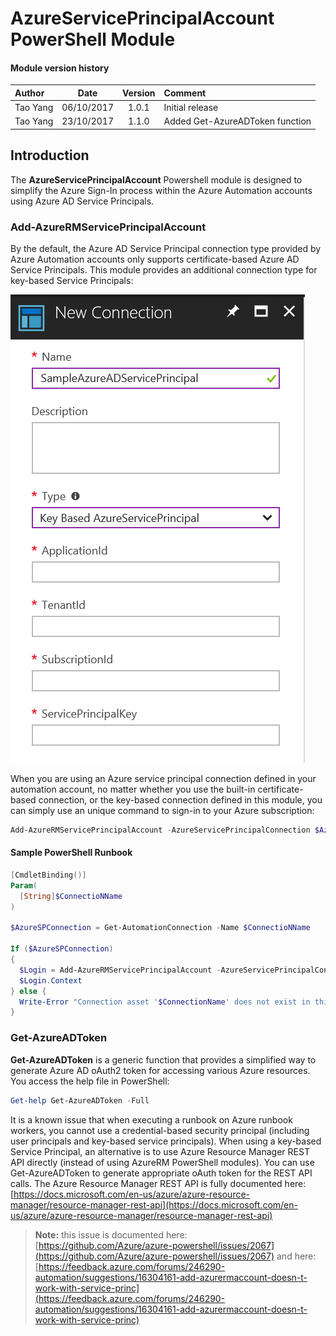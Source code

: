 # AzureServicePrincipalAccount PowerShell Module

#### Module version history
| Author | Date | Version | Comment |
|:--- | :---: | :---: | :---
Tao Yang | 06/10/2017 | 1.0.1 | Initial release
Tao Yang | 23/10/2017 | 1.1.0 | Added Get-AzureADToken function
## Introduction
The **AzureServicePrincipalAccount** Powershell module is designed to simplify the Azure Sign-In process within the Azure Automation accounts using Azure AD Service Principals.

### Add-AzureRMServicePrincipalAccount

By the default, the Azure AD Service Principal connection type provided by Azure Automation accounts only supports certificate-based Azure AD Service Principals. This module provides an additional connection type for key-based Service Principals:

![](images/connectiontype.png)

When you are using an Azure service principal connection defined in your automation account, no matter whether you use the built-in certificate-based connection, or the key-based connection defined in this module, you can simply use an unique command to sign-in to your Azure subscription:
~~~PowerShell
Add-AzureRMServicePrincipalAccount -AzureServicePrincipalConnection $AzureSPConnection
~~~

#### Sample PowerShell Runbook
~~~PowerShell
[CmdletBinding()]
Param(
  [String]$ConnectioNName
)

$AzureSPConnection = Get-AutomationConnection -Name $ConnectioNName

If ($AzureSPConnection)
{
  $Login = Add-AzureRMServicePrincipalAccount -AzureServicePrincipalConnection $AzureSPConnection
  $Login.Context
} else {
  Write-Error "Connection asset '$ConnectionName' does not exist in this Automation account."
}
~~~

### Get-AzureADToken

**Get-AzureADToken** is a generic function that provides a simplified way to generate Azure AD oAuth2 token for accessing various Azure resources. You access the help file in PowerShell:
~~~PowerShell
Get-help Get-AzureADToken -Full
~~~

It is a known issue that when executing a runbook on Azure runbook workers, you cannot use a credential-based security principal (including user principals and key-based service principals). When using a key-based Service Principal, an alternative is to use Azure Resource Manager REST API directly (instead of using AzureRM PowerShell modules). You can use Get-AzureADToken to generate appropriate oAuth token for the REST API calls. The Azure Resource Manager REST API is fully documented here: [https://docs.microsoft.com/en-us/azure/azure-resource-manager/resource-manager-rest-api](https://docs.microsoft.com/en-us/azure/azure-resource-manager/resource-manager-rest-api)

>**Note:** this issue is documented here: [https://github.com/Azure/azure-powershell/issues/2067](https://github.com/Azure/azure-powershell/issues/2067) and here: [https://feedback.azure.com/forums/246290-automation/suggestions/16304161-add-azurermaccount-doesn-t-work-with-service-princ](https://feedback.azure.com/forums/246290-automation/suggestions/16304161-add-azurermaccount-doesn-t-work-with-service-princ)

